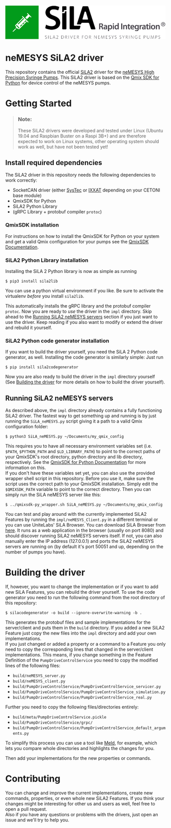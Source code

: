 ![neMESYS SiLA2 Logo](doc/sila_nemesys_logo.png) 

# neMESYS SiLA2 driver
This repository contains the official [SiLA2](https://sila-standard.com/) driver for the [neMESYS High Precision Syringe Pumps](https://www.cetoni.com/products/pumps). This SiLA2 driver is based on the [Qmix SDK for Python](https://github.com/CETONI-Software/qmixsdk-for-python) for device control of the neMESYS pumps.

# Getting Started
> ### Note:
> These SiLA2 drivers were developed and tested under Linux (Ubuntu 19.04 and Raspbian Buster on a Raspi 3B+) and are therefore expected to work on Linux systems, other operating system should work as well, but have not been tested yet!

## Install required dependencies
The SiLA2 driver in this repository needs the following dependencies to work correctly:
* SocketCAN driver (either [SysTec](https://www.systec-electronic.com/en/company/support/device-driver/) or [IXXAT](https://www.ixxat.com/support/file-and-documents-download/drivers/socketcan-driver) depending on your CETONI base module)
* QmixSDK for Python
* SiLA2 Python Library
* (gRPC Library + protobuf compiler `protoc`)

### QmixSDK installation
For instructions on how to install the QmixSDK for Python on your system and get a valid Qmix configuration for your pumps see the [QmixSDK Documentation](https://www.cetoni.de/fileadmin/user_upload/Documents/Manuals/QmixSDK/index.html).

### SiLA2 Python Library installation
Installing the SiLA 2 Python library is now as simple as running 
```shell
$ pip3 install sila2lib
```
You can use a python virtual environment if you like. Be sure to activate the virtualenv *before* you install `sila2lib`.

This automatically installs the gRPC library and the protobuf compiler `protoc`. Now you are ready to *use* the driver in the `impl` directory.
Skip ahead to the [Running SiLA2 neMESYS servers](#running-sila2-nemesys-servers) section if you just want to use the driver.
Keep reading if you also want to modify or extend the driver and rebuild it yourself.  

### SiLA2 Python code generator installation
If you want to build the driver yourself, you need the SiLA 2 Python code generator, as well.
Installing the code generator is similarly simple:
Just run 
```shell
$ pip install sila2codegenerator
```
Now you are also ready to build the driver in the `impl` directory yourself (See [Building the driver](#building-the-driver) for more details on how to build the driver yourself).

## Running SiLA2 neMESYS servers
As described above, the `impl` directory already contains a fully functioning SiLA2 driver. The fastest way to get something up and running is by just running the `SiLA_neMESYS.py` script giving it a path to a valid Qmix configuration folder:
```shell
$ python3 SiLA_neMESYS.py ~/Documents/my_qmix_config
```
This requires you to have all necessary environment variables set (i.e. `$PATH`, `$PYTHON_PATH` and `$LD_LIBRARY_PATH`) to point to the correct paths of your QmixSDK's root directory, python directory and lib directory, respectively. See the [QmixSDK for Python Documentation](https://www.cetoni.de/fileadmin/user_upload/Documents/Manuals/QmixSDK/QmixSDK_Python.html) for more information on this.  
If you don't have these variables set yet, you can also use the provided wrapper shell script in this repository. Before you use it, make sure the script uses the correct path to your QmixSDK installation. Simply edit the `$QMIXSDK_PATH` variable to point to the correct directory. Then you can simply run the SiLA neMESYS server like this:
```shell
$ ../qmixsdk-py_wrapper.sh SiLA_neMESYS.py ~/Documents/my_qmix_config
```

You can test and play around with the currently implemented SiLA2 Features by running the `impl/neMESYS_Client.py` in a different terminal or you can use UniteLabs' SiLA Browser. You can download SiLA Browser from [here](http://www.unitelabs.ch/technology/plug-and-play/try-it-out). It runs as a web application in the browser (usually on port 8080) and should discover running SiLA2 neMESYS servers itself. If not, you can also manually enter the IP address (127.0.0.1) and ports the SiLA2 neMESYS servers are running on (by default it's port 50051 and up, depending on the number of pumps you have).

# Building the driver
If, however, you want to change the implementation or if you want to add new SiLA Features, you can rebuild the driver yourself.
To use the code generator you need to run the following command from the root directory of this repository:
```shell
$ silacodegenerator -o build --ignore-overwrite-warning -b .
```
This generates the protobuf files and sample implementations for the server/client and puts them in the `build` directory. If you added a new SiLA2 Feature just copy the new files into the `impl` directory and add your own implementations.  
If you just changed or added a property or a command to a Feature you only need to copy the corresponding lines that changed in the server/client implementations. This means, if you change something in the Feature Definition of the `PumpDriveControlService` you need to copy the modified lines of the following files:
* `build/neMESYS_server.py`
* `build/neMESYS_client.py`
* `build/PumpDriveControlService/PumpDriveControlService_servicer.py`
* `build/PumpDriveControlService/PumpDriveControlService_simulation.py`
* `build/PumpDriveControlService/PumpDriveControlService_real.py`

Further you need to copy the following files/directories entirely:
* `build/meta/PumpDriveControlService.pickle`
* `build/PumpDriveControlService/grpc/`
* `build/PumpDriveControlService/PumpDriveControlService_default_arguments.py`

To simplify this process you can use a tool like [Meld](https://meldmerge.org/), for example, which lets you compare whole directories and highlights the changes for you.

Then add your implementations for the new properties or commands.

# Contributing
You can change and improve the current implementations, create new commands, properties, or even whole new SiLA2 Features. If you think your changes might be interesting for other us and users as well, feel free to open a pull request.  
Also if you have any questions or problems with the drivers, just open an issue and we'll try to help you.
